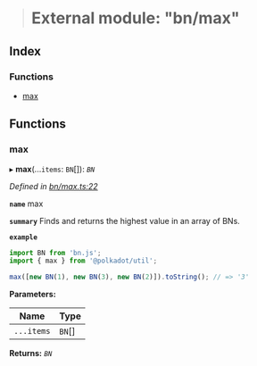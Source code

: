 > # External module: "bn/max"

## Index

### Functions

* [max](_bn_max_.md#max)

## Functions

###  max

▸ **max**(...`items`: `BN`[]): *`BN`*

*Defined in [bn/max.ts:22](https://github.com/polkadot-js/common/blob/4308722/packages/util/src/bn/max.ts#L22)*

**`name`** max

**`summary`** Finds and returns the highest value in an array of BNs.

**`example`** 
<BR>

```javascript
import BN from 'bn.js';
import { max } from '@polkadot/util';

max([new BN(1), new BN(3), new BN(2)]).toString(); // => '3'
```

**Parameters:**

Name | Type |
------ | ------ |
`...items` | `BN`[] |

**Returns:** *`BN`*